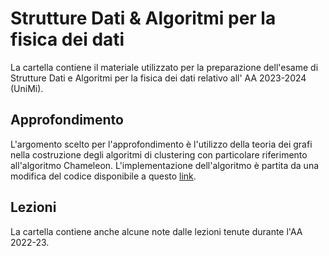 # Strutture Dati & Algoritmi per la fisica dei dati

La cartella contiene il materiale utilizzato per la preparazione dell'esame di Strutture Dati e Algoritmi per la fisica dei dati relativo all' AA 2023-2024 (UniMi).

## Approfondimento
L'argomento scelto per l'approfondimento è l'utilizzo della teoria dei grafi nella costruzione degli algoritmi di clustering con particolare riferimento all'algoritmo Chameleon.
L'implementazione dell'algoritmo è partita da una modifica del codice disponibile a questo [link](https://github.com/Moonpuck/chameleon_cluster/tree/master).

## Lezioni
La cartella contiene anche alcune note dalle lezioni tenute durante l'AA 2022-23.

